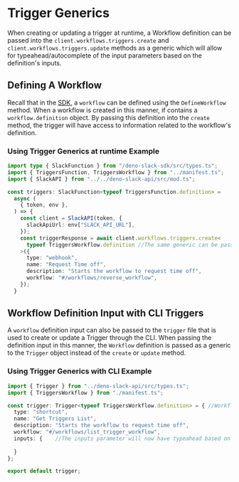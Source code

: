 # Trigger Generics

When creating or updating a trigger at runtime, a Workflow definition can be passed into the `client.workflows.triggers.create` and `client.workflows.triggers.update` methods as a generic which will allow for typeahead/autocomplete of the input parameters based on the definition's inputs. 

## Defining A Workflow

Recall that in the [SDK](https://github.com/slackapi/deno-slack-sdk/blob/main/docs/workflows.md#workflows), a `workflow` can be defined using the `DefineWorkflow` method.
When a workflow is created in this manner, if contains a `workflow.definition` object. By passing this definition into the `create` method, the trigger will have access to information related to the workflow's definition.

### Using Trigger Generics at runtime Example 

```ts
import type { SlackFunction } from "/deno-slack-sdk/src/types.ts";
import { TriggersFunction, TriggersWorkflow } from "../manifest.ts";
import { SlackAPI } from "../../deno-slack-api/src/mod.ts";

const triggers: SlackFunction<typeof TriggersFunction.definition> = 
  async (
    { token, env },
  ) => {
    const client = SlackAPI(token, {
      slackApiUrl: env["SLACK_API_URL"],
    });
    const triggerResponse = await client.workflows.triggers.create< 
      typeof TriggersWorkflow.definition //The same generic can be passed into the update method
    >({
      type: "webhook",
      name: "Request Time off",
      description: "Starts the workflow to request time off",
      workflow: "#/workflows/reverse_workflow",
    });
  }
```

## Workflow Definition Input with CLI Triggers

A `workflow` definition input can also be passed to the `trigger` file that is used to create or update a Trigger through the CLI. When passing the definition input in this manner, the `Workflow` definition is passed as a generic to the `Trigger` object instead of the `create` or `update` method.

### Using Trigger Generics with CLI Example

```ts
import { Trigger } from "../deno-slack-api/src/types.ts";
import { TriggersWorkflow } from "./manifest.ts";

const trigger: Trigger<typeof TriggersWorkflow.definition> = { //Workflow definition is passed to the trigger object
  type: "shortcut",
  name: "Get Triggers List",
  description: "Starts the workflow to request time off",
  workflow: "#/workflows/list_trigger_workflow",
  inputs: {    //The inputs parameter will now have typeahead based on the Workflow definition being passed in.
    
  }
};

export default trigger;
```
